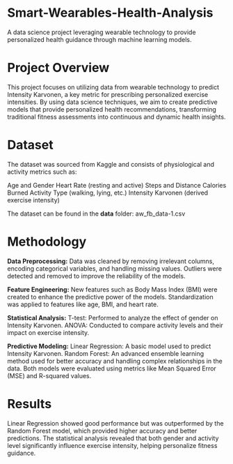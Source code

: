 # Smart-Wearables-Health-Analysis
A data science project leveraging wearable technology to provide personalized health guidance through machine learning models.
# Project Overview
This project focuses on utilizing data from wearable technology to predict Intensity Karvonen, a key metric for prescribing personalized exercise intensities. By using data science techniques, we aim to create predictive models that provide personalized health recommendations, transforming traditional fitness assessments into continuous and dynamic health insights.
# Dataset
The dataset was sourced from Kaggle and consists of physiological and activity metrics such as:

Age and Gender
Heart Rate (resting and active)
Steps and Distance
Calories Burned
Activity Type (walking, lying, etc.)
Intensity Karvonen (derived exercise intensity)

The dataset can be found in the **data** folder:
aw_fb_data-1.csv
# Methodology

**Data Preprocessing:**
Data was cleaned by removing irrelevant columns, encoding categorical variables, and handling missing values.
Outliers were detected and removed to improve the reliability of the models.

**Feature Engineering:**
New features such as Body Mass Index (BMI) were created to enhance the predictive power of the models.
Standardization was applied to features like age, BMI, and heart rate.

**Statistical Analysis:**
T-test: Performed to analyze the effect of gender on Intensity Karvonen.
ANOVA: Conducted to compare activity levels and their impact on exercise intensity.

**Predictive Modeling:**
Linear Regression: A basic model used to predict Intensity Karvonen.
Random Forest: An advanced ensemble learning method used for better accuracy and handling complex relationships in the data.
Both models were evaluated using metrics like Mean Squared Error (MSE) and R-squared values.
# Results
Linear Regression showed good performance but was outperformed by the Random Forest model, which provided higher accuracy and better predictions.
The statistical analysis revealed that both gender and activity level significantly influence exercise intensity, helping personalize fitness guidance.
